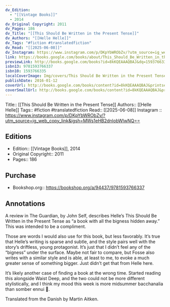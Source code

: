 ```yaml
---
dv_Edition:
  - "[[Vintage Books]]"
  - 2014
dv_Original Copyright: 2011
dv_Pages: 186
dv_Title: "[[This Should Be Written in the Present Tense]]"
dv_Authors: "[[Helle Helle]]"
dv_Tags: "#fiction #translatedfiction"
dv_Read: "[[2025-06-08]]"
dv_Instagram: https://www.instagram.com/p/DKpYbWRObZv/?utm_source=ig_web_copy_link&igsh=MWs1eHB2dnlobWlwNQ==
link: https://books.google.com/books/about/This_Should_Be_Written_in_the_Present_Te.html?hl=&id=8kKQEAAAQBAJ
previewLink: http://books.google.com/books?id=8kKQEAAAQBAJ&dq=1593766335&hl=&as_pt=BOOKS&cd=1&source=gbs_api
isbn13: 9781593766337
isbn10: 1593766335
localCoverImage: Img/covers/This Should Be Written in the Present Tense - Helle Helle.jpg
publishDate: 2016-01-12
coverUrl: http://books.google.com/books/content?id=8kKQEAAAQBAJ&printsec=frontcover&img=1&zoom=1&source=gbs_api
coverSmallUrl: http://books.google.com/books/content?id=8kKQEAAAQBAJ&printsec=frontcover&img=1&zoom=5&source=gbs_api
---
```

Title:: [[This Should Be Written in the Present Tense]]
Authors:: [[Helle Helle]]
Tags:: #fiction #translatedfiction 
Read:: [[2025-06-08]]
Instagram :: https://www.instagram.com/p/DKpYbWRObZv/?utm_source=ig_web_copy_link&igsh=MWs1eHB2dnlobWlwNQ==
## Editions
- Edition:: [[Vintage Books]], 2014
- Original Copyright:: 2011
- Pages:: 186

## Purchase
* Bookshop.org:: https://bookshop.org/a/94437/9781593766337
## Annotations

A review in The Guardian, by John Self, describes Helle’s This Should Be Written in the Present Tense as “a book with all the bigness hidden away.” This was intended to be a compliment.   
  
Those are words I would also use for this book, but less favorably. It’s true that Helle’s writing is sparse and subtle, and the style pairs well with the story’s driftless, young protagonist. It’s just that I didn’t feel any of the “bigness” under the surface. Maybe not fair to compare, but Fosse also writes with a similar style and is able, at least to me, to evoke a much greater sense of something bigger. Just didn’t get that from Helle here.   
  
It’s likely another case of finding a book at the wrong time. Started reading this alongside Waist Deep, and the two could not be more different stylistically, and I think my mood this week is more midsummer bacchanalia than somber ennui 🫠.   
  
Translated from the Danish by Martin Aitken.